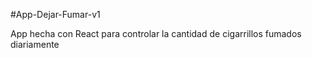 #App-Dejar-Fumar-v1

App hecha con React para controlar la cantidad de cigarrillos fumados diariamente
